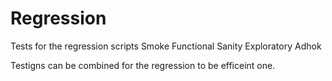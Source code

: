 # Regression
Tests for the regression scripts
Smoke
Functional
Sanity
Exploratory
Adhok

Testigns can be combined for the regression to be efficeint one.
